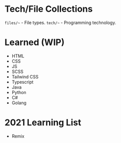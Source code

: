 # Tech/File Collections

```files/~``` - File types. 
```tech/~``` - Programming technology.

# Learned (WIP)

* HTML
* CSS
* JS
* SCSS
* Tailwind CSS
* Typescript
* Java
* Python
* C# 
* Golang

# 2021 Learning List
* Remix
